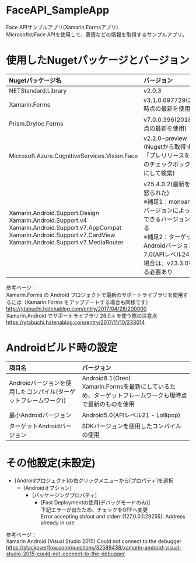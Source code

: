 # FaceAPI_SampleApp
Face APIサンプルアプリ(Xamarin.Formsアプリ)  
MicrosoftのFace APIを使用して、表情などの情報を取得するサンプルアプリ。  

# 使用したNugetパッケージとバージョン
|Nugetパッケージ名|バージョン|
|:-|:-|
|NETStandard.Library|v2.0.3|
|Xamarin.Forms|v3.1.0.697729(2018/08時点の最新を使用)|
|Prism.DryIoc.Forms|v7.0.0.396(2018/08時点の最新を使用)|
|Microsoft.Azure.CognitiveServices.Vision.Face|v2.2.0-preview <br> (Nugetから取得する際は「プレリリースを含める」のチェックボックスをONにして検索)|
|Xamarin.Android.Support.Design <br> Xamarin.Android.Support.v4 <br> Xamarin.Android.Support.v7.AppCompat <br> Xamarin.Android.Support.v7.CardView <br> Xamarin.Android.Support.v7.MediaRouter|v25.4.0.2(最新を使うと怒られた) <br> ※補足1：monoandroidのバージョンによって使用できるバージョンが異なる <br> ※補足2：ターゲットAndroidバージョンが7.0(APIレベル24)未満の場合は、v23.3.0を指定する必要あり|

参考ページ：  
Xamarin.Forms の Android プロジェクトで最新のサポートライブラリを使用するには（Xamarin.Forms をアップデートする場合も同様です）  
http://ytabuchi.hatenablog.com/entry/2017/04/28/200000  
Xamarin.Android でサポートライブラリ 26.0.x を使う際の注意点  
https://ytabuchi.hatenablog.com/entry/2017/11/10/233014  

# Androidビルド時の設定
|項目名|バージョン|
|:-|:-|
|Androidバージョンを使用したコンパイル(ターゲットフレームワーク))|Android8.1(Oreo)<br>Xamarin.Formsを最新にしているため、ターゲットフレームワークも現時点で最新のものを使用|
|最小Androidバージョン|Android5.0(APIレベル21 - Lollipop)|
|ターゲットAndroidバージョン|SDKバージョンを使用したコンパイルの使用|

# その他設定(未設定)
- [Androidプロジェクト]の右クリックメニューから[プロパティ]を選択
    - [Androidオプション]
        - [パッケージングプロパティ]
            - [Fast Deploymentの使用(デバッグモードのみ)]<br>下記エラーが出たため、チェックをOFFへ変更<br>Error accepting stdout and stderr (127.0.0.1:29255): Address already in use

参考ページ：  
Xamarin Android (Visual Studio 2015) Could not connect to the debugger  
https://stackoverflow.com/questions/32589438/xamarin-android-visual-studio-2015-could-not-connect-to-the-debugger  
